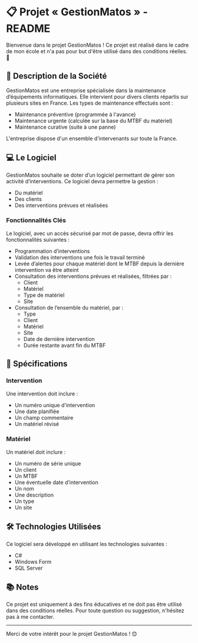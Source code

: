<!DOCTYPE html>
<html lang="fr">
<head>
    <meta charset="UTF-8">
    <meta name="viewport" content="width=device-width, initial-scale=1.0">
    
</head>
<body>

<h1>📋 Projet « GestionMatos » - README</h1>

<p>Bienvenue dans le projet <span class="important">GestionMatos</span> ! Ce projet est réalisé dans le cadre de mon école et n'a pas pour but d'être utilisé dans des conditions réelles. 🚫</p>

<h2>📌 Description de la Société</h2>

<p><span class="important">GestionMatos</span> est une entreprise spécialisée dans la maintenance d’équipements informatiques. Elle intervient pour divers clients répartis sur plusieurs sites en France. Les types de maintenance effectués sont :</p>
<ul>
    <li>Maintenance préventive (programmée à l'avance)</li>
    <li>Maintenance urgente (calculée sur la base du MTBF du matériel)</li>
    <li>Maintenance curative (suite à une panne)</li>
</ul>
<p>L'entreprise dispose d'un ensemble d'intervenants sur toute la France.</p>

<h2>💻 Le Logiciel</h2>

<p><span class="important">GestionMatos</span> souhaite se doter d’un logiciel permettant de gérer son activité d’interventions. Ce logiciel devra permettre la gestion :</p>
<ul>
    <li>Du matériel</li>
    <li>Des clients</li>
    <li>Des interventions prévues et réalisées</li>
</ul>

<h3>Fonctionnalités Clés</h3>

<p>Le logiciel, avec un accès sécurisé par mot de passe, devra offrir les fonctionnalités suivantes :</p>
<ul>
    <li><span class="important">Programmation d’interventions</span></li>
    <li><span class="important">Validation des interventions</span> une fois le travail terminé</li>
    <li><span class="important">Levée d’alertes</span> pour chaque matériel dont le MTBF depuis la dernière intervention va être atteint</li>
    <li><span class="important">Consultation des interventions prévues et réalisées</span>, filtrées par :
        <ul>
            <li>Client</li>
            <li>Matériel</li>
            <li>Type de matériel</li>
            <li>Site</li>
        </ul>
    </li>
    <li><span class="important">Consultation de l’ensemble du matériel</span>, par :
        <ul>
            <li>Type</li>
            <li>Client</li>
            <li>Matériel</li>
            <li>Site</li>
            <li>Date de dernière intervention</li>
            <li>Durée restante avant fin du MTBF</li>
        </ul>
    </li>
</ul>

<h2>📝 Spécifications</h2>

<h3>Intervention</h3>
<p>Une intervention doit inclure :</p>
<ul>
    <li>Un numéro unique d'intervention</li>
    <li>Une date planifiée</li>
    <li>Un champ commentaire</li>
    <li>Un matériel révisé</li>
</ul>

<h3>Matériel</h3>
<p>Un matériel doit inclure :</p>
<ul>
    <li>Un numéro de série unique</li>
    <li>Un client</li>
    <li>Un MTBF</li>
    <li>Une éventuelle date d’intervention</li>
    <li>Un nom</li>
    <li>Une description</li>
    <li>Un type</li>
    <li>Un site</li>
</ul>

<h2>🛠️ Technologies Utilisées</h2>

<p>Ce logiciel sera développé en utilisant les technologies suivantes :</p>
<ul>
    <li><span class="important">C#</span></li>
    <li><span class="important">Windows Form</span></li>
    <li><span class="important">SQL Server</span></li>
</ul>

<h2>📚 Notes</h2>

<p>Ce projet est <span class="important">uniquement à des fins éducatives</span> et ne doit pas être utilisé dans des conditions réelles. Pour toute question ou suggestion, n'hésitez pas à me contacter.</p>

<hr>

<p>Merci de votre intérêt pour le projet <span class="important">GestionMatos</span> ! 😊</p>

</body>
</html>
